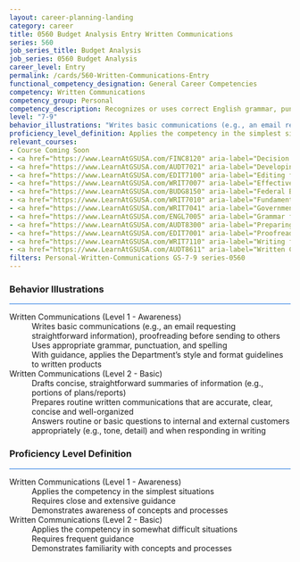 ```yaml
---
layout: career-planning-landing
category: career
title: 0560 Budget Analysis Entry Written Communications
series: 560
job_series_title: Budget Analysis
job_series: 0560 Budget Analysis
career_level: Entry
permalink: /cards/560-Written-Communications-Entry
functional_competency_designation: General Career Competencies
competency: Written Communications
competency_group: Personal
competency_description: Recognizes or uses correct English grammar, punctuation, and spelling; communicates information (for example, facts, ideas, or messages) in a succinct and organized manner; produces written information, which may include technical material, that is appropriate for the intended audience
level: "7-9"
behavior_illustrations: "Writes basic communications (e.g., an email requesting straightforward information), proofreading before sending to others ? Uses appropriate grammar, punctuation, and spelling ? With guidance, applies the Department’s style and format guidelines to written products ? Drafts concise, straightforward summaries of information (e.g., portions of plans/reports) ? Prepares routine written communications that are accurate, clear, concise and well-organized ? Answers routine or basic questions to internal and external customers appropriately (e.g., tone, detail) and when responding in writing"
proficiency_level_definition: Applies the competency in the simplest situations ? Requires close and extensive guidance ? Demonstrates awareness of concepts and processes ? Applies the competency in somewhat difficult situations ? Requires frequent guidance ? Demonstrates familiarity with concepts and processes
relevant_courses: 
- Course Coming Soon
- <a href="https://www.LearnAtGSUSA.com/FINC8120" aria-label="Decision Support Analytics (FINC8120), GSU - https://www.LearnAtGSUSA.com/FINC8120">Decision Support Analytics (FINC8120), GSU</a>
- <a href="https://www.LearnAtGSUSA.com/AUDT7021" aria-label="Developing and Presenting Audit Findings (AUDT7021), GSU - https://www.LearnAtGSUSA.com/AUDT7021">Developing and Presenting Audit Findings (AUDT7021), GSU</a>
- <a href="https://www.LearnAtGSUSA.com/EDIT7100" aria-label="Editing for Impact (EDIT7100), GSU - https://www.LearnAtGSUSA.com/EDIT7100">Editing for Impact (EDIT7100), GSU</a>
- <a href="https://www.LearnAtGSUSA.com/WRIT7007" aria-label="Effective Government Correspondence (WRIT7007), GSU - https://www.LearnAtGSUSA.com/WRIT7007">Effective Government Correspondence (WRIT7007), GSU</a>
- <a href="https://www.LearnAtGSUSA.com/BUDG8150" aria-label="Federal Budget Analysis Using Microsoft Excel (BUDG8150), GSU - https://www.LearnAtGSUSA.com/BUDG8150">Federal Budget Analysis Using Microsoft Excel (BUDG8150), GSU</a>
- <a href="https://www.LearnAtGSUSA.com/WRIT7010" aria-label="Fundamentals of Writing (WRIT7010), GSU - https://www.LearnAtGSUSA.com/WRIT7010">Fundamentals of Writing (WRIT7010), GSU</a>
- <a href="https://www.LearnAtGSUSA.com/WRIT7041" aria-label="Government Email Writing (WRIT7041), GSU - https://www.LearnAtGSUSA.com/WRIT7041">Government Email Writing (WRIT7041), GSU</a>
- <a href="https://www.LearnAtGSUSA.com/ENGL7005" aria-label="Grammar for Professionals (ENGL7005), GSU - https://www.LearnAtGSUSA.com/ENGL7005">Grammar for Professionals (ENGL7005), GSU</a>
- <a href="https://www.LearnAtGSUSA.com/AUDT8300" aria-label="Preparing Effective IG Semiannual Reports to Congress (AUDT8300), GSU - https://www.LearnAtGSUSA.com/AUDT8300">Preparing Effective IG Semiannual Reports to Congress (AUDT8300), GSU</a>
- <a href="https://www.LearnAtGSUSA.com/EDIT7001" aria-label="Proofreading (EDIT7001), GSU - https://www.LearnAtGSUSA.com/EDIT7001">Proofreading (EDIT7001), GSU</a>
- <a href="https://www.LearnAtGSUSA.com/WRIT7110" aria-label="Writing for Results (WRIT7110), GSU - https://www.LearnAtGSUSA.com/WRIT7110">Writing for Results (WRIT7110), GSU</a>
- <a href="https://www.LearnAtGSUSA.com/AUDT8611" aria-label="Written Communication for Auditors (AUDT8611), GSU - https://www.LearnAtGSUSA.com/AUDT8611">Written Communication for Auditors (AUDT8611), GSU</a>
filters: Personal-Written-Communications GS-7-9 series-0560
---
```


<div class="desktop:grid-col-6 margin-y-3">
  <div class="border-top-2 bg-white padding-3 shadow-5 height-full members-hover border-1px button-border border-top-blue radius-lg card-text-color">
    <h3>Behavior Illustrations</h3>
    <hr style="background-color: #1b74e0 !important;"/>
    <dl class="text-base card-content-color"><dt>Written Communications (Level 1 - Awareness)</dt><dd>Writes basic communications (e.g., an email requesting straightforward information), proofreading before sending to others </dd><dd> Uses appropriate grammar, punctuation, and spelling </dd><dd> With guidance, applies the Department’s style and format guidelines to written products</dd><dt>Written Communications (Level 2 - Basic)</dt><dd>Drafts concise, straightforward summaries of information (e.g., portions of plans/reports) </dd><dd> Prepares routine written communications that are accurate, clear, concise and well-organized </dd><dd> Answers routine or basic questions to internal and external customers appropriately (e.g., tone, detail) and when responding in writing</dd></dl>
  </div>
</div>
<div class="desktop:grid-col-6 margin-y-3">
  <div class="border-top-2 bg-white padding-3 shadow-5 height-full members-hover border-1px button-border border-top-blue radius-lg card-text-color">
    <h3>Proficiency Level Definition</h3>
     <hr style="background-color: #1b74e0 !important;"/>
    <dl class="text-base card-content-color"><dt>Written Communications (Level 1 - Awareness)</dt><dd>Applies the competency in the simplest situations </dd><dd> Requires close and extensive guidance </dd><dd> Demonstrates awareness of concepts and processes</dd><dt>Written Communications (Level 2 - Basic)</dt><dd>Applies the competency in somewhat difficult situations </dd><dd> Requires frequent guidance </dd><dd> Demonstrates familiarity with concepts and processes</dd></dl>
  </div>
</div>
